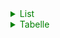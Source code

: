 
<details><summary style="color:green">List</summary>

1. Symmetrische Verschlüsselung
   - Philipp Schuler
   - Manuel Repetschnig
2. AES / DES
   - Okan Güclü
3. Asymmetrische Verschlüsselung
   - Tobias Laser
   - Thomas Kefer
4. RSA
   - David Seidl
   - Noah Grobbel
5. Hybride Verschlüsselung
   - Julian Madersbacher
   - Daniel Niederhauser
6. Diffie-Hellmann
7. Digitale Signatur + Zertifikate (PKI)
   - Sebastian Mayer
   - Michael Perktold
8. Hashfunktionen
   - Nimit Signh
   - Maximilian Neuner
9. HTTPS - TLS
10. SALT + Angriffe
   - Anna-Maria Tipotsch
   - Daniel Sommeregger
11. CHAP
   - David Simma
   - Sebastian Rimml
12. AAA + RADIUS
   - Alexander Bertoni
   - Moritz Laichner
13. WLAN 1
14. WLAN 2

</details>

<details><summary style="color:green">Tabelle</summary>

| Symmetrische Verschlüsselung | AES / DES | Asymmetrische Verschlüsselung | RSA | Hybride Verschlüsselung | Diffie-Hellmann | Digitale Signatur + Zertifikate (PKI) | Hashfunktionen | HTTPS - TLS | SALT + Angriffe | CHAP | AAA + RADIUS | WLAN 1 | WLAN 2 |
|:----------------------------:|:---------:|:-----------------------------:|:---:|:-----------------------:|:---------------:|:-------------------------------------:|:--------------:|:-----------:|:---------------:|:----:|:------------:|:------:|:------:|
|                              |           |                               |     |                         |                 |                                       |                |             |                 |      |              |        |        |

</details>